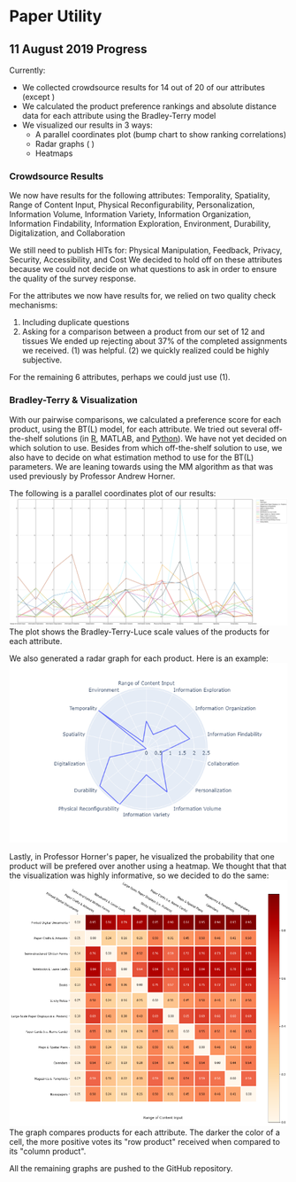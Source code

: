 # Paper Utility
## 11 August 2019 Progress 
Currently:
* We collected crowdsource results for 14 out of 20 of our attributes (except )
* We calculated the product preference rankings and absolute distance data for each attribute using the Bradley-Terry model
* We visualized our results in 3 ways: 
  * A parallel coordinates plot (bump chart to show ranking correlations)
  * Radar graphs ( ) 
  * Heatmaps
### Crowdsource Results
We now have results for the following attributes: Temporality, Spatiality, Range of Content Input, Physical Reconfigurability, Personalization, Information Volume, Information Variety, Information Organization, Information Findability, Information Exploration, Environment, Durability, Digitalization, and Collaboration

We still need to publish HITs for: Physical Manipulation, Feedback, Privacy, Security, Accessibility, and Cost
We decided to hold off on these attributes because we could not decide on what questions to ask in order to ensure the quality of the survey response. 

For the attributes we now have results for, we relied on two quality check mechanisms: 
1. Including duplicate questions 
2. Asking for a comparison between a product from our set of 12 and tissues
We ended up rejecting about 37% of the completed assignments we received. (1) was helpful. (2) we quickly realized could be highly subjective. 

For the remaining 6 attributes, perhaps we could just use (1). 
### Bradley-Terry & Visualization 
With our pairwise comparisons, we calculated a preference score for each product, using the BT(L) model, for each attribute. We tried out several off-the-shelf solutions (in [R](https://github.com/hturner/BradleyTerry2), MATLAB, and [Python](http://choix.lum.li/en/latest/index.html)). We have not yet decided on which solution to use. Besides from which off-the-shelf solution to use, we also have to decide on what estimation method to use for the BT(L) parameters. We are leaning towards using the MM algorithm as that was used previously by Professor Andrew Horner. 

The following is a parallel coordinates plot of our results: 
![Parallel Coordinates Plot](https://raw.githubusercontent.com/ycheng14799/PaperUtility/master/ParallelCoordinatesPlot.png)
The plot shows the Bradley-Terry-Luce scale values of the products for each attribute.

We also generated a radar graph for each product. Here is an example: 
![Radar Chart](https://raw.githubusercontent.com/ycheng14799/PaperUtility/master/Semi-structuredRadarExample.png)

Lastly, in Professor Horner's paper, he visualized the probability that one product will be prefered over another using a heatmap. We thought that that the visualization was highly informative, so we decided to do the same: 
![Heatmap](https://raw.githubusercontent.com/ycheng14799/PaperUtility/master/heatmapExample.png)
The graph compares products for each attribute. The darker the color of a cell, the more positive votes its "row product" received when compared to its "column product". 

All the remaining graphs are pushed to the GitHub repository.  

